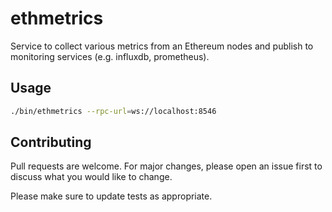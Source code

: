 # ethmetrics

Service to collect various metrics from an Ethereum nodes and publish to monitoring services (e.g. influxdb, prometheus).

## Usage

```bash
./bin/ethmetrics --rpc-url=ws://localhost:8546
```

## Contributing

Pull requests are welcome. For major changes, please open an issue first to discuss what you would like to change.

Please make sure to update tests as appropriate.
